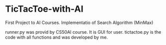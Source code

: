 # TicTacToe-with-AI
First Project to AI Courses.  Implementatio of Search Algorithm (MinMax)

runner.py was provid by CS50AI course. It is GUI for user.
tictactoe.py is the code with all functions and was developed by me.
